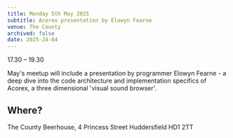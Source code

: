 ```yaml
---
title: Monday 5th May 2025
subtitle: Acorex presentation by Elowyn Fearne
venue: The County
archived: false
date: 2025-24-04
---
```


17.30 – 19.30

May's meetup will include a presentation by programmer Elowyn Fearne - a deep dive into the code architecture and implementation specifics of Acorex, a three dimensional 'visual sound browser'.

## Where?

The County Beerhouse,
4 Princess Street
Huddersfield
HD1 2TT
